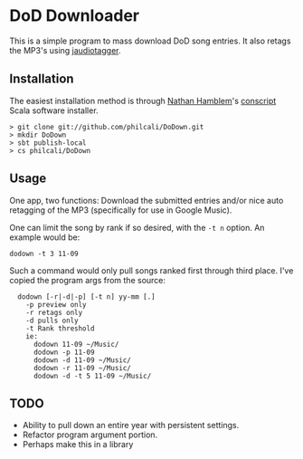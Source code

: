 # DoD Downloader

This is a simple program to mass download DoD song entries. It also retags the
MP3's using [jaudiotagger][jaudiotagger].

## Installation

The easiest installation method is through [Nathan Hamblem][n8han]'s 
[conscript][conscript] Scala software installer.

```
> git clone git://github.com/philcali/DoDown.git
> mkdir DoDown
> sbt publish-local
> cs philcali/DoDown
```

## Usage

One app, two functions: Download the submitted entries and/or nice auto retagging
of the MP3 (specifically for use in Google Music).

One can limit the song by rank if so desired, with the `-t n` option. An example
would be:

```
dodown -t 3 11-09
```

Such a command would only pull songs ranked first through third place. I've copied
the program args from the source:

```
  dodown [-r|-d|-p] [-t n] yy-mm [.]
    -p preview only
    -r retags only
    -d pulls only
    -t Rank threshold
    ie: 
      dodown 11-09 ~/Music/
      dodown -p 11-09
      dodown -d 11-09 ~/Music/
      dodown -r 11-09 ~/Music/
      dodown -d -t 5 11-09 ~/Music/
```

## TODO

- Ability to pull down an entire year with persistent settings.
- Refactor program argument portion.
- Perhaps make this in a library

[n8han]: https://github.com/n8han
[conscript]: https://github.com/n8han/conscript
[jaudiotagger]: http://www.jthink.net/jaudiotagger/
